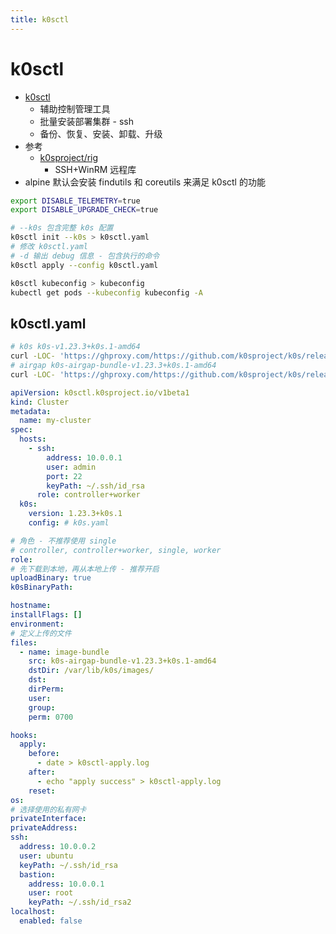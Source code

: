 ```yaml
---
title: k0sctl
---
```


# k0sctl

- [k0sctl]
  - 辅助控制管理工具
  - 批量安装部署集群 - ssh
  - 备份、恢复、安装、卸载、升级
- 参考
  - [k0sproject/rig](https://github.com/k0sproject/rig)
    - SSH+WinRM 远程库
- alpine 默认会安装 findutils 和 coreutils 来满足 k0sctl 的功能

[k0sctl]: https://github.com/k0sproject/k0sctl

```bash
export DISABLE_TELEMETRY=true
export DISABLE_UPGRADE_CHECK=true

# --k0s 包含完整 k0s 配置
k0sctl init --k0s > k0sctl.yaml
# 修改 k0sctl.yaml
# -d 输出 debug 信息 - 包含执行的命令
k0sctl apply --config k0sctl.yaml

k0sctl kubeconfig > kubeconfig
kubectl get pods --kubeconfig kubeconfig -A
```

## k0sctl.yaml

```bash
# k0s k0s-v1.23.3+k0s.1-amd64
curl -LOC- 'https://ghproxy.com/https://github.com/k0sproject/k0s/releases/download/v1.23.3%2Bk0s.1/k0s-v1.23.3+k0s.1-amd64'
# airgap k0s-airgap-bundle-v1.23.3+k0s.1-amd64
curl -LOC- 'https://ghproxy.com/https://github.com/k0sproject/k0s/releases/download/v1.23.3%2Bk0s.1/k0s-airgap-bundle-v1.23.3+k0s.1-amd64'
```

```yaml title="k0sctl.yaml"
apiVersion: k0sctl.k0sproject.io/v1beta1
kind: Cluster
metadata:
  name: my-cluster
spec:
  hosts:
    - ssh:
        address: 10.0.0.1
        user: admin
        port: 22
        keyPath: ~/.ssh/id_rsa
      role: controller+worker
  k0s:
    version: 1.23.3+k0s.1
    config: # k0s.yaml
```

```yaml title="spec.hosts"
# 角色 - 不推荐使用 single
# controller, controller+worker, single, worker
role:
# 先下载到本地，再从本地上传 - 推荐开启
uploadBinary: true
k0sBinaryPath:

hostname:
installFlags: []
environment:
# 定义上传的文件
files:
  - name: image-bundle
    src: k0s-airgap-bundle-v1.23.3+k0s.1-amd64
    dstDir: /var/lib/k0s/images/
    dst:
    dirPerm:
    user:
    group:
    perm: 0700

hooks:
  apply:
    before:
      - date > k0sctl-apply.log
    after:
      - echo "apply success" > k0sctl-apply.log
    reset:
os:
# 选择使用的私有网卡
privateInterface:
privateAddress:
ssh:
  address: 10.0.0.2
  user: ubuntu
  keyPath: ~/.ssh/id_rsa
  bastion:
    address: 10.0.0.1
    user: root
    keyPath: ~/.ssh/id_rsa2
localhost:
  enabled: false
```
